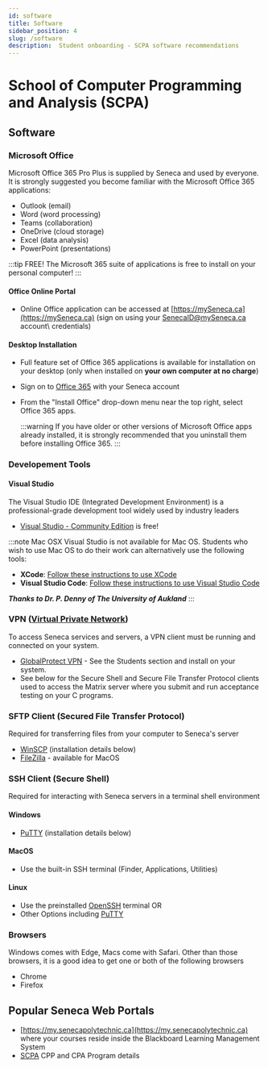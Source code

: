 ```yaml
---
id: software
title: Software
sidebar_position: 4
slug: /software
description:  Student onboarding - SCPA software recommendations
---
```


# School of Computer Programming and Analysis \(SCPA\)

## Software



### Microsoft Office
Microsoft Office 365 Pro Plus is supplied by Seneca and used by everyone.  It is strongly suggested you become familiar with the Microsoft Office 365 applications:

  - Outlook (email)
  - Word (word processing)
  - Teams (collaboration)
  - OneDrive (cloud storage)
  - Excel (data analysis)
  - PowerPoint (presentations)

:::tip FREE!
The Microsoft 365 suite of applications is free to install on your personal computer!
:::

#### Office Online Portal
* Online Office application can be accessed at [https://mySeneca.ca](https://mySeneca.ca) \(sign on using your SenecaID@mySeneca.ca account\ credentials)
  
#### Desktop Installation
* Full feature set of Office 365 applications is available for installation on your desktop \(only when installed on **your own computer at no charge**\)
* Sign on to [Office 365](http://www.office.com/) with your Seneca account
* From the "Install Office" drop-down menu near the top right, select Office 365 apps.

  :::warning
  If you have older or other versions of Microsoft Office apps already installed, it is strongly recommended that you uninstall them before installing Office 365.
  :::

### Developement Tools

#### Visual Studio
The Visual Studio IDE \(Integrated Development Environment\) is a professional-grade development tool widely used by industry leaders 
* [Visual Studio - Community Edition](https://visualstudio.microsoft.com/free-developer-offers/) is free!

:::note Mac OSX
Visual Studio is not available for Mac OS.  Students who wish to use Mac OS to do their work can alternatively use the following tools: 

* **XCode**:  [Follow these instructions to use XCode](https://www.cs.auckland.ac.nz/~paul/C/Mac/xcode/)
* **Visual Studio Code**:  [Follow these instructions to use Visual Studio Code](https://www.cs.auckland.ac.nz/~paul/C/Mac/)

***Thanks to Dr. P. Denny of The University of Aukland***
:::






### VPN ([Virtual Private Network](https://en.wikipedia.org/wiki/Virtual_private_network))
To access Seneca services and servers, a VPN client must be running and connected on your system.
* [GlobalProtect VPN](https://students.senecapolytechnic.ca/spaces/186/it-services/wiki/view/1024/vpn) - See the Students section and install on your system.  
* See below for the Secure Shell and Secure File Transfer Protocol clients used to access the Matrix server where you submit and run acceptance testing on your C programs.

### SFTP Client \(Secured File Transfer Protocol\)
Required for transferring files from your computer to Seneca's server

* [WinSCP](https://winscp.net/eng/download.php) (installation details below)
* [FileZilla](https://www.ssh.com/academy/ssh/filezilla) - available for MacOS

### SSH Client \(Secure Shell\)
Required for interacting with Seneca servers in a terminal shell environment

#### Windows
* [PuTTY](https://www.chiark.greenend.org.uk/~sgtatham/putty/latest.html) \(installation details below\)

#### MacOS
* Use the built-in SSH terminal (Finder, Applications, Utilities)


#### Linux
* Use the preinstalled [OpenSSH](https://www.ssh.com/academy/ssh/openssh) terminal OR
* Other Options including [PuTTY](https://www.chiark.greenend.org.uk/~sgtatham/putty/latest.html)

### Browsers

Windows comes with Edge, Macs come with Safari.  Other than those browsers, it is a good idea to get one or both of the following browsers

* Chrome
* Firefox


## Popular Seneca Web Portals

* [https://my.senecapolytechnic.ca](https://my.senecapolytechnic.ca) where your courses reside inside the Blackboard Learning Management System
* [SCPA](https://www.senecapolytechnic.ca/school/computer-programming-and-analysis.html) CPP and CPA Program details

<!-- :::warning DEPRICATED?
Will the SDDS website \(above link\) still be updated and maintained? or has ITS added this to their portfolio?
NOTE: Need to update to SCPA website if this is created....
* [https://sdds.senecapolytechnic.ca](https://sdds.senecapolytechnic.ca) -- our School of Software Development and Data Science (SDDS) for announcements, events, and more.
::: -->
